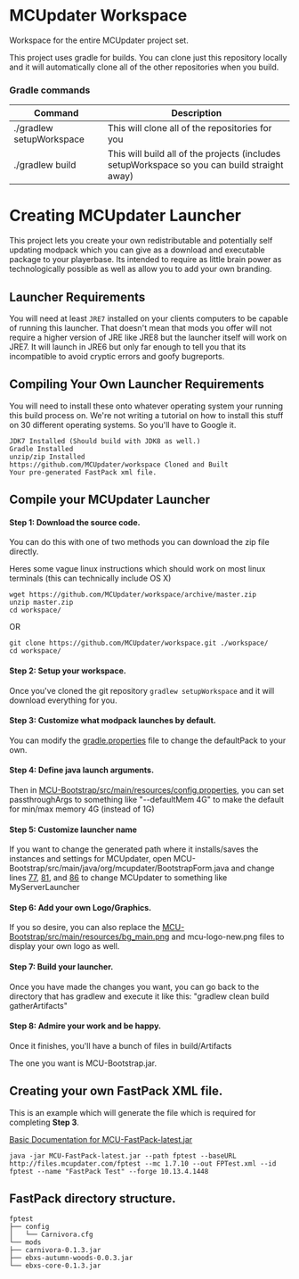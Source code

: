 # MCUpdater Workspace

Workspace for the entire MCUpdater project set.

This project uses gradle for builds.  You can clone just this repository locally and it will automatically clone all of the other repositories when you build.

### Gradle commands

Command | Description
------- | -----------
./gradlew setupWorkspace | This will clone all of the repositories for you
./gradlew build | This will build all of the projects (includes setupWorkspace so you can build straight away)

# Creating MCUpdater Launcher
This project lets you create your own redistributable and potentially self updating modpack which you can give as a download and executable package to your playerbase.  Its intended to require as little brain power as technologically possible as well as allow you to add your own branding.

## Launcher Requirements
You will need at least `JRE7` installed on your clients computers to be capable of running this launcher.  That doesn't mean that mods you offer will not require a higher version of JRE like JRE8 but the launcher itself will work on JRE7.  It will launch in JRE6 but only far enough to tell you that its incompatible to avoid cryptic errors and goofy bugreports.

## Compiling Your Own Launcher Requirements
You will need to install these onto whatever operating system your running this build process on.  We're not writing a tutorial on how to install this stuff on 30 different operating systems.  So you'll have to Google it.

    JDK7 Installed (Should build with JDK8 as well.)
    Gradle Installed
    unzip/zip Installed
    https://github.com/MCUpdater/workspace Cloned and Built
    Your pre-generated FastPack xml file.

## Compile your MCUpdater Launcher

#### Step 1: Download the source code.
You can do this with one of two methods you can download the zip file directly.

Heres some vague linux instructions which should work on most linux terminals (this can technically include OS X)

    wget https://github.com/MCUpdater/workspace/archive/master.zip
    unzip master.zip
    cd workspace/

OR

    git clone https://github.com/MCUpdater/workspace.git ./workspace/
    cd workspace/


#### Step 2: Setup your workspace.
Once you've cloned the git repository `gradlew setupWorkspace` and it will download everything for you.


#### Step 3: Customize what modpack launches by default.
You can modify the [gradle.properties](https://github.com/MCUpdater/workspace/blob/master/gradle.properties) file to change the defaultPack to your own.

#### Step 4: Define java launch arguments.
Then in [MCU-Bootstrap/src/main/resources/config.properties](https://github.com/MCUpdater/MCU-Bootstrap/blob/master/src/main/resources/config.properties#L5), you can set passthroughArgs to something like "--defaultMem 4G" to make the default for min/max memory 4G (instead of 1G)

#### Step 5: Customize launcher name
If you want to change the generated path where it installs/saves the instances and settings for MCUpdater, open MCU-Bootstrap/src/main/java/org/mcupdater/BootstrapForm.java and change lines [77](https://github.com/MCUpdater/MCU-Bootstrap/blob/master/src/main/java/org/mcupdater/BootstrapForm.java#L77), [81](https://github.com/MCUpdater/MCU-Bootstrap/blob/master/src/main/java/org/mcupdater/BootstrapForm.java#L81), and [86](https://github.com/MCUpdater/MCU-Bootstrap/blob/master/src/main/java/org/mcupdater/BootstrapForm.java#L86) to change MCUpdater to something like MyServerLauncher

#### Step 6: Add your own Logo/Graphics.
If you so desire, you can also replace the [MCU-Bootstrap/src/main/resources/bg_main.png](https://github.com/MCUpdater/MCU-Bootstrap/blob/master/src/main/resources/mcu-logo-new.png) and mcu-logo-new.png files to display your own logo as well.

#### Step 7: Build your launcher.
Once you have made the changes you want, you can go back to the directory that has gradlew and execute it like this: "gradlew clean build gatherArtifacts"

#### Step 8: Admire your work and be happy.
Once it finishes, you'll have a bunch of files in build/Artifacts

The one you want is MCU-Bootstrap.jar.

## Creating your own FastPack XML file.
This is an example which will generate the file which is required for completing **Step 3**.

[Basic Documentation for MCU-FastPack-latest.jar](http://mcupdater.com/fastpack-basics/)

    java -jar MCU-FastPack-latest.jar --path fptest --baseURL http://files.mcupdater.com/fptest --mc 1.7.10 --out FPTest.xml --id fptest --name "FastPack Test" --forge 10.13.4.1448

## FastPack directory structure.

    fptest
    ├── config
    │   └── Carnivora.cfg
    └── mods
    ├── carnivora-0.1.3.jar
    ├── ebxs-autumn-woods-0.0.3.jar
    └── ebxs-core-0.1.3.jar
